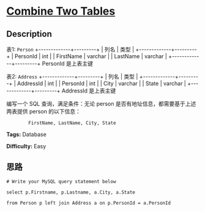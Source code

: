 # [Combine Two Tables][title]

## Description

表1: `Person`
            +-------------+---------+    | 列名         | 类型     |    +-------------+---------+    | PersonId    | int     |    | FirstName   | varchar |    | LastName    | varchar |    +-------------+---------+    PersonId 是上表主键    

表2: `Address`
            +-------------+---------+    | 列名         | 类型    |    +-------------+---------+    | AddressId   | int     |    | PersonId    | int     |    | City        | varchar |    | State       | varchar |    +-------------+---------+    AddressId 是上表主键    



编写一个 SQL 查询，满足条件：无论 person 是否有地址信息，都需要基于上述两表提供 person 的以下信息：


            FirstName, LastName, City, State    


**Tags:** Database

**Difficulty:** Easy

## 思路

``` mysql
# Write your MySQL query statement below
select p.Firstname, p.Lastname, a.City, a.State 
from Person p left join Address a on p.PersonId = a.PersonId
```

[title]: https://leetcode-cn.com/problems/combine-two-tables
